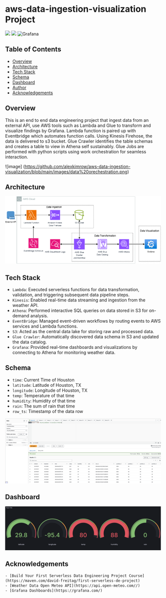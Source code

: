 # aws-data-ingestion-visualization Project

![](https://img.shields.io/badge/Amazon_AWS-FF9900?style=for-the-badge&logo=amazonaws&logoColor=white) ![](https://img.shields.io/badge/Python-FFD43B?style=for-the-badge&logo=python&logoColor=blue) ![Grafana](https://img.shields.io/badge/grafana-%23F46800.svg?style=for-the-badge&logo=grafana&logoColor=white)




## Table of Contents
- [Overview](#overview)
- [Architecture](#architecture)
- [Tech Stack](#tech-stack)
- [Schema](#schema)
- [Dashboard](#dashboard)
- [Author](#author)
- [Acknowledgements](#acknowledgements)


## Overview
This is an end to end data engineering project that ingest data from an external API, use AWS tools such as Lambda and Glue to transform and visualize findings by Grafana.
Lambda function is paired up with Eventbridge which automates function calls.
Using Kinesis Firehose, the data is delivered to s3 bucket. Glue Crawler identifies the table schemas and creates a table to view in Athena self sustainably.
Glue Jobs are performed with python scripts using work orchestration for seamless interaction.

![image] (https://github.com/alexkimrow/aws-data-ingestion-visualization/blob/main/images/data%20orechestration.png)

## Architecture
![architecture_diagram](https://github.com/alexkimrow/aws-data-ingestion-visualization/blob/main/images/Project%20Architecutre%20Diagram.png)


## Tech Stack
- `Lambda`: Executed serverless functions for data transformation, validation, and triggering subsequent data pipeline steps.
- `Kinesis`: Enabled real-time data streaming and ingestion from the weather API.
- `Athena`: Performed interactive SQL queries on data stored in S3 for on-demand analysis.
- `EventBridge`: Managed event-driven workflows by routing events to AWS services and Lambda functions.
- `S3`: Acted as the central data lake for storing raw and processed data.
- `Glue Crawler`: Automatically discovered data schema in S3 and updated the data catalog.
- `Grafana`: Provided real-time dashboards and visualizations by connecting to Athena for monitoring weather data.

## Schema
- `time`: Current Time of Houston
- `latitude`: Latitude of Houston, TX
- `longitude`: Longitude of Houston, TX
- `temp`: Temperature of that time
- `humidity`: Humidity of that time
- `rain`: The sum of rain that time
- `row_ts`: Timestamp of the data row

![Athena Query](https://github.com/alexkimrow/aws-data-ingestion-visualization/blob/main/images/athena%20query.png)

## Dashboard
![Grafana Dashboard](https://github.com/alexkimrow/aws-data-ingestion-visualization/blob/main/images/visualization%20grafana.png)


## Acknowledgements

    - [Build Your First Serverless Data Engineering Project Course](https://maven.com/david-freitag/first-serverless-de-project)
    - [Weather Data Open Meteo API](https://api.open-meteo.com//)
    - [Grafana Dashboards](https://grafana.com/)

